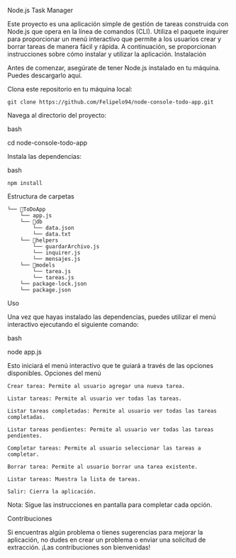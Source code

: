 Node.js Task Manager

Este proyecto es una aplicación simple de gestión de tareas construida con Node.js que opera en la línea de comandos (CLI). Utiliza el paquete inquirer para proporcionar un menú interactivo que permite a los usuarios crear y borrar tareas de manera fácil y rápida. A continuación, se proporcionan instrucciones sobre cómo instalar y utilizar la aplicación.
Instalación

Antes de comenzar, asegúrate de tener Node.js instalado en tu máquina. Puedes descargarlo aquí.

Clona este repositorio en tu máquina local:

```
git clone https://github.com/Felipelo94/node-console-todo-app.git
```

Navega al directorio del proyecto:

bash

cd node-console-todo-app

Instala las dependencias:

bash

    npm install

Estructura de carpetas

```
└── 📁ToDoApp
    └── app.js
    └── 📁db
        └── data.json
        └── data.txt
    └── 📁helpers
        └── guardarArchivo.js
        └── inquirer.js
        └── mensajes.js
    └── 📁models
        └── tarea.js
        └── tareas.js
    └── package-lock.json
    └── package.json
```

Uso

Una vez que hayas instalado las dependencias, puedes utilizar el menú interactivo ejecutando el siguiente comando:

bash

node app.js

Esto iniciará el menú interactivo que te guiará a través de las opciones disponibles.
Opciones del menú

    Crear tarea: Permite al usuario agregar una nueva tarea.

    Listar tareas: Permite al usuario ver todas las tareas.

    Listar tareas completadas: Permite al usuario ver todas las tareas completadas.

    Listar tareas pendientes: Permite al usuario ver todas las tareas pendientes.

    Completar tareas: Permite al usuario seleccionar las tareas a completar.

    Borrar tarea: Permite al usuario borrar una tarea existente.

    Listar tareas: Muestra la lista de tareas.

    Salir: Cierra la aplicación.

Nota: Sigue las instrucciones en pantalla para completar cada opción.

Contribuciones

Si encuentras algún problema o tienes sugerencias para mejorar la aplicación, no dudes en crear un problema o enviar una solicitud de extracción. ¡Las contribuciones son bienvenidas!
